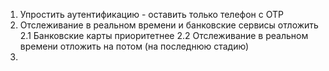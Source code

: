 1. Упростить аутентификацию - оставить только телефон с OTP
2. Отслеживание в реальном времени и банковские сервисы отложить
    2.1 Банковские карты приоритетнее
    2.2 Отслеживание в реальном времени отложить на потом (на последнюю стадию)
3. 